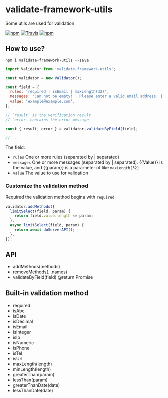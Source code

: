 # validate-framework-utils

Some utils are used for validation

[![npm](https://img.shields.io/npm/v/validate-framework-utils.svg?style=flat-square)](https://www.npmjs.com/package/validate-framework-utils)
[![Travis](https://img.shields.io/travis/MinJieLiu/validate-framework-utils.svg?style=flat-square)](https://travis-ci.org/MinJieLiu/validate-framework-utils)
[![npm](https://img.shields.io/npm/dt/validate-framework-utils.svg?style=flat-square)](https://github.com/MinJieLiu/validate-framework-utils)

## How to use?

    npm i validate-framework-utils --save

```js
import Validator from 'validate-framework-utils';

const validator = new Validator();

const field = {
  rules: 'required | isEmail | maxLength(32)',
  messages: 'Can not be empty! | Please enter a valid email address. | Can not exceed {{param}} characters.',
  value: 'example@example.com',
};

// `result` is the verification result
// `error` contains the error message

const { result, error } = validator.validateByField(field);

// ...
```

The field:

 * `rules` One or more rules (separated by | separated)
 * `messages` One or more messages (separated by | separated). {{Value}} is the value, and {{param}} is a parameter of like `maxLength(32)`
 * `value` The value to use for validation

### Customize the validation method

Required the validation method begins with `required`

```js
validator.addMethods({
  limitSelect(field, param) {
    return field.value.length <= param;
  },
  async limitSelect(field, param) {
    return await doServerAPI();
  },
});
```

## API

 * addMethods(methods)
 * removeMethods(...names)
 * validateByField(field) @return Promise

## Built-in validation method

 * required
 * isAbc
 * isDate
 * isDecimal
 * isEmail
 * isInteger
 * isIp
 * isNumeric
 * isPhone
 * isTel
 * isUrl
 * maxLength(length)
 * minLength(length)
 * greaterThan(param)
 * lessThan(param)
 * greaterThanDate(date)
 * lessThanDate(date)
